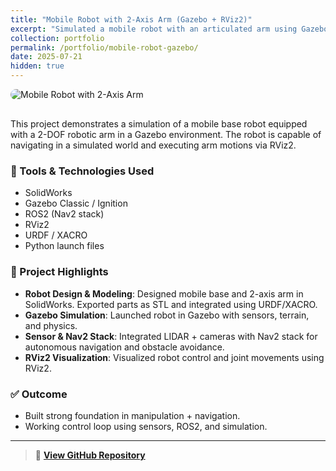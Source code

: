 ```yaml
---
title: "Mobile Robot with 2-Axis Arm (Gazebo + RViz2)"
excerpt: "Simulated a mobile robot with an articulated arm using Gazebo and RViz2. Designed for navigation and manipulation tasks using ROS2 stack and sensor integrations."
collection: portfolio
permalink: /portfolio/mobile-robot-gazebo/
date: 2025-07-21
hidden: true
---
```




<img src="/images/mobile_arm_robot.png" alt="Mobile Robot with 2-Axis Arm" style="max-width: 100%; border-radius: 10px; margin-bottom: 1rem;">

This project demonstrates a simulation of a mobile base robot equipped with a 2-DOF robotic arm in a Gazebo environment. The robot is capable of navigating in a simulated world and executing arm motions via RViz2.

### 🔧 Tools & Technologies Used
- SolidWorks  
- Gazebo Classic / Ignition  
- ROS2 (Nav2 stack)  
- RViz2  
- URDF / XACRO  
- Python launch files  

### 🧠 Project Highlights
- **Robot Design & Modeling**: Designed mobile base and 2-axis arm in SolidWorks. Exported parts as STL and integrated using URDF/XACRO.  
- **Gazebo Simulation**: Launched robot in Gazebo with sensors, terrain, and physics.  
- **Sensor & Nav2 Stack**: Integrated LIDAR + cameras with Nav2 stack for autonomous navigation and obstacle avoidance.  
- **RViz2 Visualization**: Visualized robot control and joint movements using RViz2.

### ✅ Outcome
- Built strong foundation in manipulation + navigation.  
- Working control loop using sensors, ROS2, and simulation.

---

> 🔗 **[View GitHub Repository](https://github.com/your-username/your-repo-link)**  
